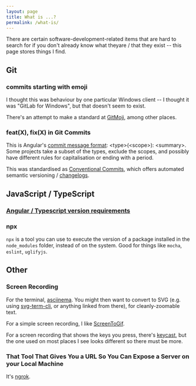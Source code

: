 ```yaml
---
layout: page
title: What is ...?
permalink: /what-is/
---
```


There are certain software-development-related items that are hard to search for if you don't already know what theyare / that they exist -- this page stores things I find.

## Git

### commits starting with emoji

I thought this was behaviour by one particular Windows client -- I thought it was "GitLab for Windows", but that doesn't seem to exist.

There's an attempt to make a standard at [GitMoji](https://gitmoji.carloscuesta.me/), among other places.

### feat(X), fix(X) in Git Commits

This is Angular's [commit message format](https://github.com/angular/angular/blob/72d6032fa4b5679e7c07998a6e745fc10abb9f73/CONTRIBUTING.md#-commit-message-format): \<type>(\<scope>): \<summary>. Some projects take a subset of the types, exclude the scopes, and possibly have different rules for capitalisation or ending with a period.

This was standardised as [Conventional Commits](https://www.conventionalcommits.org/en/v1.0.0/), which offers automated semantic versioning / [changelogs](https://github.com/conventional-changelog/conventional-changelog).

## JavaScript / TypeScript

### [Angular / Typescript version requirements](https://gist.github.com/LayZeeDK/c822cc812f75bb07b7c55d07ba2719b3)

### npx

`npx` is a tool you can use to execute the version of a package installed in the `node_modules` folder, instead of on the system. Good for things like `mocha`, `eslint`, `uglifyjs`.

## Other

### Screen Recording

For the terminal, [asciinema](https://asciinema.org/). You might then want to convert to SVG (e.g. using [svg-term-cli](https://github.com/marionebl/svg-term-cli), or anything linked from there), for cleanly-zoomable text.

For a simple screen recording, I like [ScreenToGif](https://www.screentogif.com/).

For a screen recording that shows the keys you press, there's [keycast](https://github.com/cho45/KeyCast), but the one used on most places I see looks different so there must be more.

### That Tool That Gives You a URL So You Can Expose a Server on your Local Machine

It's [ngrok](https://ngrok.com/).
